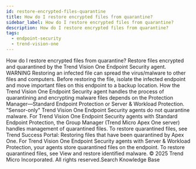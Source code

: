 ```yaml
---
id: restore-encrypted-files-quarantine
title: How do I restore encrypted files from quarantine?
sidebar_label: How do I restore encrypted files from quarantine?
description: How do I restore encrypted files from quarantine?
tags:
  - endpoint-security
  - trend-vision-one
---
```


 How do I restore encrypted files from quarantine? Restore files encrypted and quarantined by the Trend Vision One Endpoint Security agent. WARNING Restoring an infected file can spread the virus/malware to other files and computers. Before restoring the file, isolate the infected endpoint and move important files on this endpoint to a backup location. How the Trend Vision One Endpoint Security agent handles the process of quarantining and encrypting malware files depends on the Protection Manager—Standard Endpoint Protection or Server & Workload Protection. "Sensor-only" Trend Vision One Endpoint Security agents do not quarantine malware. For Trend Vision One Endpoint Security agents with Standard Endpoint Protection, the Group Manager (Trend Micro Apex One server) handles management of quarantined files. To restore quarantined files, see Trend Success Portal: Restoring files that have been quarantined by Apex One. For Trend Vision One Endpoint Security agents with Server & Workload Protection, your agents store quarantined files on the endpoint. To restore quarantined files, see View and restore identified malware. © 2025 Trend Micro Incorporated. All rights reserved.Search Knowledge Base